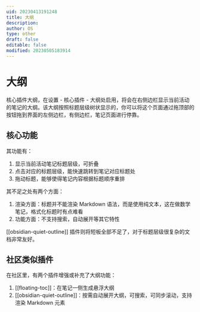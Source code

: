 ```yaml
---
uid: 20230413191248
title: 大纲
description: 
author: OS
type: other
draft: false
editable: false
modified: 20230505183914
---
```


# 大纲

核心插件大纲，在设置 - 核心插件 - 大纲处启用，将会在右侧边栏显示当前活动的笔记的大纲。该大纲按照标题层级树状显示的，你可以将这个页面通过拖顶部的按钮拖到界面的左侧边栏，有侧边栏，笔记页面进行停靠。

## 核心功能

其功能有：

1. 显示当前活动笔记标题层级，可折叠
2. 点击对应的标题层级，能快速跳转到笔记对应标题处
3. 拖动标题，能够使得笔记内容根据标题顺序重排

其不足之处有两个方面：

1. 渲染方面：标题并不能渲染 Markdown 语法，而是使用纯文本，这在做数学笔记，格式化标题时有点难看
2. 功能方面：不支持搜索，自动展开等其它特性

[[obsidian-quiet-outline]] 插件则将短板全部不足了，对于标题层级很复杂的文档非常友好。

## 社区类似插件

在社区里，有两个插件增强或补充了大纲功能：

1. [[floating-toc]]：在笔记一侧生成悬浮大纲
2. [[obsidian-quiet-outline]]：按需自动展开大纲，可搜索，可同步滚动，支持渲染 Markdown 元素

